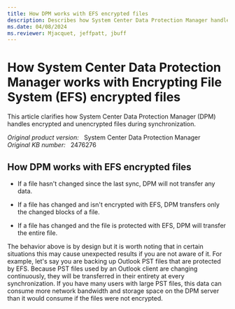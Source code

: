 ```yaml
---
title: How DPM works with EFS encrypted files
description: Describes how System Center Data Protection Manager handles encrypted and unencrypted files during synchronization.
ms.date: 04/08/2024
ms.reviewer: Mjacquet, jeffpatt, jbuff
---
```

# How System Center Data Protection Manager works with Encrypting File System (EFS) encrypted files

This article clarifies how System Center Data Protection Manager (DPM) handles encrypted and unencrypted files during synchronization.

_Original product version:_ &nbsp; System Center Data Protection Manager  
_Original KB number:_ &nbsp; 2476276

## How DPM works with EFS encrypted files

- If a file hasn't changed since the last sync, DPM will not transfer any data.

- If a file has changed and isn't encrypted with EFS, DPM transfers only the changed blocks of a file.

- If a file has changed and the file is protected with EFS, DPM will transfer the entire file.

The behavior above is by design but it is worth noting that in certain situations this may cause unexpected results if you are not aware of it. For example, let's say you are backing up Outlook PST files that are protected by EFS. Because PST files used by an Outlook client are changing continuously, they will be transferred in their entirety at every synchronization. If you have many users with large PST files, this data can consume more network bandwidth and storage space on the DPM server than it would consume if the files were not encrypted.

